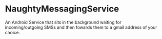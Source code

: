 NaughtyMessagingService
=======================

An Android Service that sits in the background waiting for incoming/outgoing SMSs and then fowards them to a gmail address of your choice.
